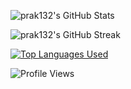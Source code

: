 ![prak132's GitHub Stats](https://github-readme-stats.vercel.app/api?username=prak132&show_icons=true&theme=dracula&hide_border=true)

![prak132's GitHub Streak](https://github-readme-streak-stats.herokuapp.com/?theme=dracula&user=prak132&hide_border=true)

[![Top Languages Used](https://github-readme-stats.vercel.app/api/top-langs/?username=prak132&theme=dracula&hide_border=true)](https://github.com/anuraghazra/github-readme-stats)

![Profile Views](https://komarev.com/ghpvc/?username=prak132&theme=dark)
